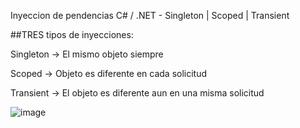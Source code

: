 Inyeccion de pendencias C# / .NET - Singleton | Scoped | Transient  

##TRES tipos de inyecciones:

Singleton -> El mismo objeto siempre	


Scoped -> Objeto es diferente en cada solicitud	



Transient -> El objeto es diferente aun en una misma solicitud	


![image](https://github.com/user-attachments/assets/65c94f14-835d-434e-8acd-4a4f9949c608)
